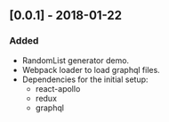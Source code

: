 ## [0.0.1] - 2018-01-22

### Added
- RandomList generator demo.
- Webpack loader to load graphql files.
- Dependencies for the initial setup:
  * react-apollo
  * redux
  * graphql